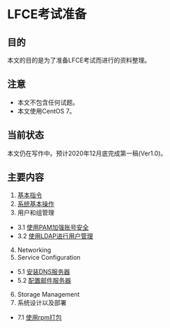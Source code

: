 # LFCE考试准备

## 目的
本文的目的是为了准备LFCE考试而进行的资料整理。 

## 注意
- 本文不包含任何试题。
- 本文使用CentOS 7。

## 当前状态
本文仍在写作中。预计2020年12月底完成第一稿(Ver1.0)。

## 主要内容
1. [基本指令](01-essential-commands.md)
2. [系统基本操作](02-operation-of-running-systems.md)
3. 用户和组管理
  - 3.1 [使用PAM加强账号安全](0301-use-pam-to-manage-account-security.md)
  - 3.2 [使用LDAP进行用户管理](03-user-and-group-management.md)
4. Networking
5. Service Configuration
  - 5.1 [安装DNS服务器](0501-setup-dns-server.md)
  - 5.2 [配置邮件服务器](0502-setup-smtp-server.md)
6. Storage Management
7. 系统设计以及部署
  - 7.1 [使用rpm打包](0701-use-rpm-to-build-package.md)


